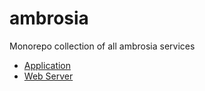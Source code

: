 # ambrosia

Monorepo collection of all ambrosia services

- [Application](./ambrosia-app/)
- [Web Server](./ambrosia-server/)
